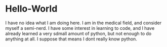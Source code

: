 # Hello-World
I have no idea what I am doing here.
I am in the medical field, and consider myself a semi-nerd. I have some interest in learning to code, and I have already learned a very sdmall amount of python, but not enough to do anything at all. I suppose that means I dont really know python. 
